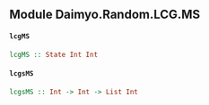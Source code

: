 ## Module Daimyo.Random.LCG.MS

#### `lcgMS`

``` purescript
lcgMS :: State Int Int
```

#### `lcgsMS`

``` purescript
lcgsMS :: Int -> Int -> List Int
```


